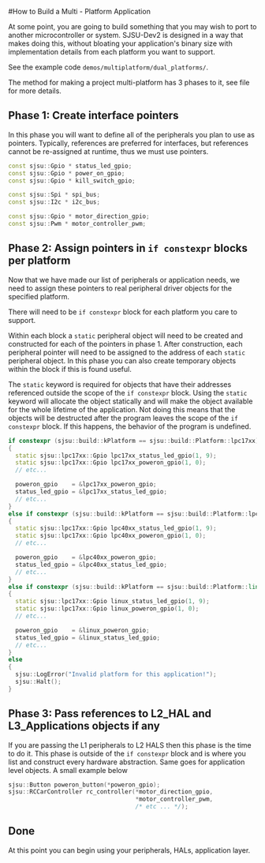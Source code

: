 #How to Build a Multi - Platform Application

At some point, you are going to build something that you may wish to port to
another microcontroller or system. SJSU-Dev2 is designed in a way that
makes doing this, without bloating your application's binary size with
implementation details from each platform you want to support.

See the example code `demos/multiplatform/dual_platforms/`.

The method for making a project multi-platform has 3 phases to it, see file for
more details.

## Phase 1: Create interface pointers
In this phase you will want to define all of the peripherals you plan to use as
pointers. Typically, references are preferred for interfaces, but references
cannot be re-assigned at runtime, thus we must use pointers.

``` C++
const sjsu::Gpio * status_led_gpio;
const sjsu::Gpio * power_on_gpio;
const sjsu::Gpio * kill_switch_gpio;

const sjsu::Spi * spi_bus;
const sjsu::I2c * i2c_bus;

const sjsu::Gpio * motor_direction_gpio;
const sjsu::Pwm * motor_controller_pwm;
```

## Phase 2: Assign pointers in `if constexpr` blocks per platform
Now that we have made our list of peripherals or application needs, we need to
assign these pointers to real peripheral driver objects for the specified
platform.

There will need to be `if constexpr` block for each platform you care to
support.

Within each block a `static` peripheral object will need to be created and
constructed for each of the pointers in phase 1. After construction, each
peripheral pointer will need to be assigned to the address of each `static`
peripheral object. In this phase you can also create temporary objects within
the block if this is found useful.

The `static` keyword is required for objects that have their addresses
referenced outside the scope of the `if constexpr` block. Using the `static`
keyword will allocate the object statically and will make the object available
for the whole lifetime of the application. Not doing this means that the objects
will be destructed after the program leaves the scope of the `if constexpr`
block. If this happens, the behavior of the program is undefined.

``` C++
if constexpr (sjsu::build::kPlatform == sjsu::build::Platform::lpc17xx)
{
  static sjsu::lpc17xx::Gpio lpc17xx_status_led_gpio(1, 9);
  static sjsu::lpc17xx::Gpio lpc17xx_poweron_gpio(1, 0);
  // etc...

  poweron_gpio    = &lpc17xx_poweron_gpio;
  status_led_gpio = &lpc17xx_status_led_gpio;
  // etc...
}
else if constexpr (sjsu::build::kPlatform == sjsu::build::Platform::lpc40xx)
{
  static sjsu::lpc17xx::Gpio lpc40xx_status_led_gpio(1, 9);
  static sjsu::lpc17xx::Gpio lpc40xx_poweron_gpio(1, 0);
  // etc...

  poweron_gpio    = &lpc40xx_poweron_gpio;
  status_led_gpio = &lpc40xx_status_led_gpio;
  // etc...
}
else if constexpr (sjsu::build::kPlatform == sjsu::build::Platform::linux)
{
  static sjsu::lpc17xx::Gpio linux_status_led_gpio(1, 9);
  static sjsu::lpc17xx::Gpio linux_poweron_gpio(1, 0);
  // etc...

  poweron_gpio    = &linux_poweron_gpio;
  status_led_gpio = &linux_status_led_gpio;
  // etc...
}
else
{
  sjsu::LogError("Invalid platform for this application!");
  sjsu::Halt();
}
```

## Phase 3: Pass references to L2_HAL and L3_Applications objects if any
If you are passing the L1 peripherals to L2 HALS then this phase is the time to
do it. This phase is outside of the `if constexpr` block and is where you list
and construct every hardware abstraction. Same goes for application level
objects. A small example below

``` C++
sjsu::Button poweron_button(*poweron_gpio);
sjsu::RCCarController rc_controller(*motor_direction_gpio,
                                    *motor_controller_pwm,
                                    /* etc ... */);
```

## Done
At this point you can begin using your peripherals, HALs, application layer.
